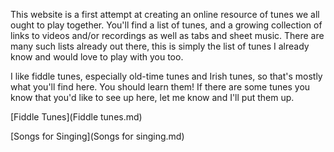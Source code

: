  This website is a first attempt at creating an online resource of tunes we all ought to play together. You'll find a list of tunes, and a growing collection of links to videos and/or recordings as well as tabs and sheet music. There are many such lists already out there, this is simply the list of tunes I already know and would love to play with you too.
 

I like fiddle tunes, especially old-time tunes and Irish tunes, so that's mostly what you'll find here. You should learn them! If there are some tunes you know that you'd like to see up here, let me know and I'll put them up.

<!--[List of Books](pdf resources\List of Books.docx)

[Table of books](Tables\Community library.xlsx)-->

[Fiddle Tunes](Fiddle tunes.md)

[Songs for Singing](Songs for singing.md)
